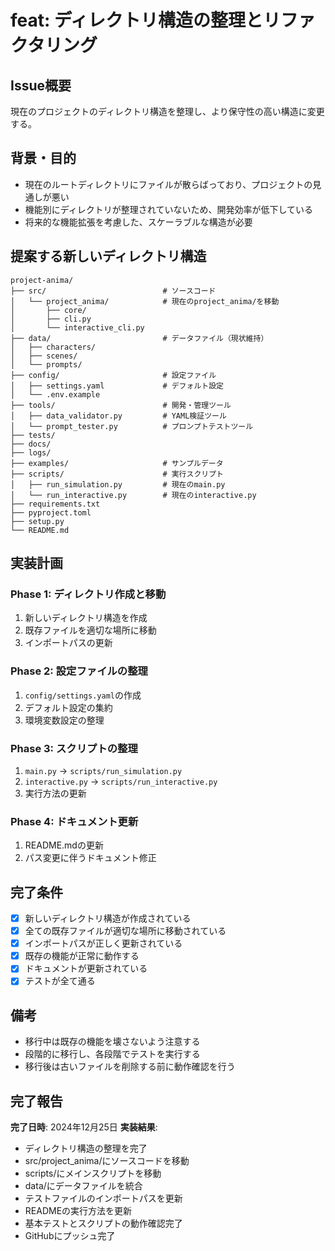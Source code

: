 # feat: ディレクトリ構造の整理とリファクタリング

## Issue概要
現在のプロジェクトのディレクトリ構造を整理し、より保守性の高い構造に変更する。

## 背景・目的
- 現在のルートディレクトリにファイルが散らばっており、プロジェクトの見通しが悪い
- 機能別にディレクトリが整理されていないため、開発効率が低下している
- 将来的な機能拡張を考慮した、スケーラブルな構造が必要

## 提案する新しいディレクトリ構造

```
project-anima/
├── src/                          # ソースコード
│   └── project_anima/            # 現在のproject_anima/を移動
│       ├── core/
│       ├── cli.py
│       └── interactive_cli.py
├── data/                         # データファイル（現状維持）
│   ├── characters/
│   ├── scenes/
│   └── prompts/
├── config/                       # 設定ファイル
│   ├── settings.yaml             # デフォルト設定
│   └── .env.example
├── tools/                        # 開発・管理ツール
│   ├── data_validator.py         # YAML検証ツール
│   └── prompt_tester.py          # プロンプトテストツール
├── tests/
├── docs/
├── logs/
├── examples/                     # サンプルデータ
├── scripts/                      # 実行スクリプト
│   ├── run_simulation.py         # 現在のmain.py
│   └── run_interactive.py        # 現在のinteractive.py
├── requirements.txt
├── pyproject.toml
├── setup.py
└── README.md
```

## 実装計画

### Phase 1: ディレクトリ作成と移動
1. 新しいディレクトリ構造を作成
2. 既存ファイルを適切な場所に移動
3. インポートパスの更新

### Phase 2: 設定ファイルの整理
1. `config/settings.yaml`の作成
2. デフォルト設定の集約
3. 環境変数設定の整理

### Phase 3: スクリプトの整理
1. `main.py` → `scripts/run_simulation.py`
2. `interactive.py` → `scripts/run_interactive.py`
3. 実行方法の更新

### Phase 4: ドキュメント更新
1. README.mdの更新
2. パス変更に伴うドキュメント修正

## 完了条件
- [x] 新しいディレクトリ構造が作成されている
- [x] 全ての既存ファイルが適切な場所に移動されている
- [x] インポートパスが正しく更新されている
- [x] 既存の機能が正常に動作する
- [x] ドキュメントが更新されている
- [x] テストが全て通る

## 備考
- 移行中は既存の機能を壊さないよう注意する
- 段階的に移行し、各段階でテストを実行する
- 移行後は古いファイルを削除する前に動作確認を行う 

## 完了報告
**完了日時**: 2024年12月25日
**実装結果**: 
- ディレクトリ構造の整理を完了
- src/project_anima/にソースコードを移動
- scripts/にメインスクリプトを移動  
- data/にデータファイルを統合
- テストファイルのインポートパスを更新
- READMEの実行方法を更新
- 基本テストとスクリプトの動作確認完了
- GitHubにプッシュ完了 